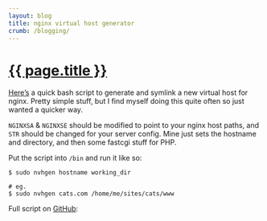 ```yaml
---
layout: blog
title: nginx virtual host generator
crumb: /blogging/
---
```


# <a href="{{ page.url }}/">{{ page.title }}</a>

[Here&rsquo;s](https://gist.github.com/lukemartin/5560855) a quick bash script to generate and symlink a new virtual host for nginx. Pretty simple stuff, but I find myself doing this quite often so just wanted a quicker way.

<p><code>NGINXSA</code> &amp; <code>NGINXSE</code> should be modified to point to your nginx host paths, and <code>STR</code> should be changed for your server config. Mine just sets the hostname and directory, and then some fastcgi stuff for PHP.</p>

Put the script into <code>/bin</code> and run it like so:

<pre><code>$ sudo nvhgen hostname working_dir

# eg.
$ sudo nvhgen cats.com /home/me/sites/cats/www</code></pre>

Full script on [GitHub](https://gist.github.com/lukemartin/5560855):